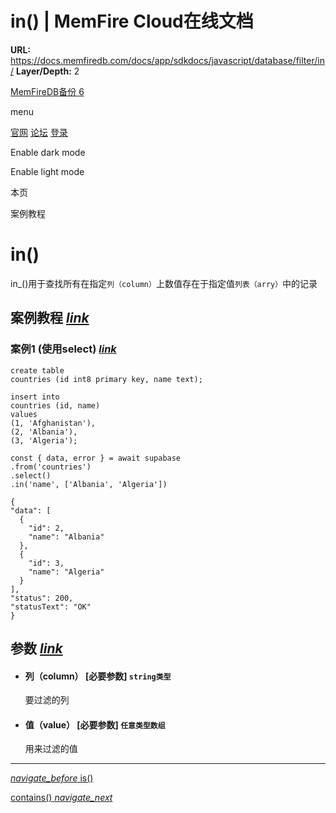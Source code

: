 # in() | MemFire Cloud在线文档

**URL:** https://docs.memfiredb.com/docs/app/sdkdocs/javascript/database/filter/in/
**Layer/Depth:** 2

[MemFireDB备份 6](/)

menu

[官网](https://memfiredb.com/)
[论坛](https://community.memfiredb.com/)
[登录](https://cloud.memfiredb.com/auth/login)

Enable dark mode

Enable light mode

本页

案例教程

# in()

in\_()用于查找所有在指定`列（column）`上数值存在于指定值`列表（arry）`中的记录

## 案例教程 [*link*](#%e6%a1%88%e4%be%8b%e6%95%99%e7%a8%8b)

### 案例1 (使用select) [*link*](#%e6%a1%88%e4%be%8b1-%e4%bd%bf%e7%94%a8select)

```
create table
countries (id int8 primary key, name text);

insert into
countries (id, name)
values
(1, 'Afghanistan'),
(2, 'Albania'),
(3, 'Algeria');
```

```
const { data, error } = await supabase
.from('countries')
.select()
.in('name', ['Albania', 'Algeria'])
```

```
{
"data": [
  {
    "id": 2,
    "name": "Albania"
  },
  {
    "id": 3,
    "name": "Algeria"
  }
],
"status": 200,
"statusText": "OK"
}
```

## 参数 [*link*](#%e5%8f%82%e6%95%b0)

* #### 列（column） [必要参数] `string类型`

  要过滤的列
* #### 值（value） [必要参数] `任意类型数组`

  用来过滤的值

---

[*navigate\_before* is()](/docs/app/sdkdocs/javascript/database/filter/is/)

[contains() *navigate\_next*](/docs/app/sdkdocs/javascript/database/filter/contains/)